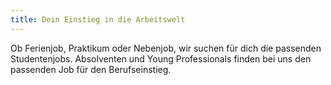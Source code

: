```yaml
---
title: Dein Einstieg in die Arbeitswelt
---
```

Ob Ferienjob, Praktikum oder Nebenjob, wir suchen für dich die passenden Studentenjobs. Absolventen und Young Professionals finden bei uns den passenden Job für den Berufseinstieg.

